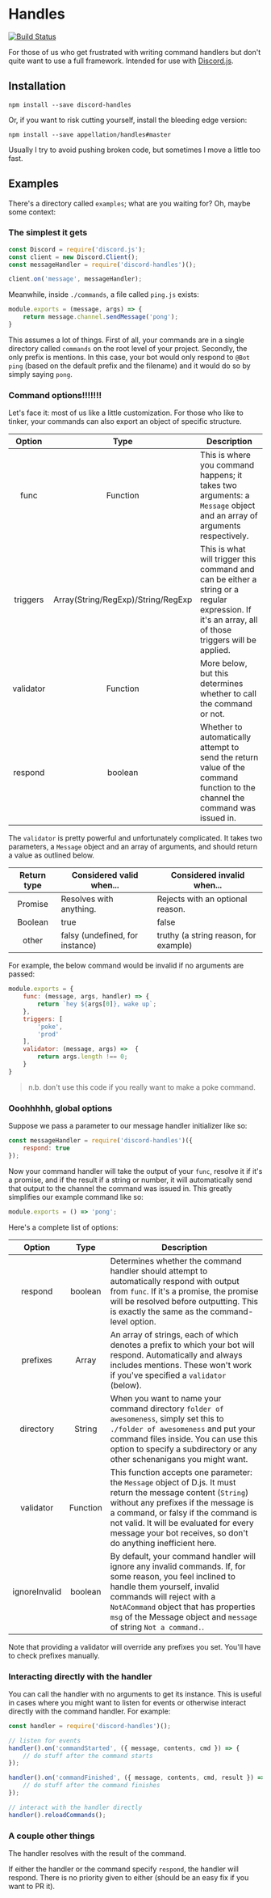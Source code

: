 # Handles

[![Build Status](https://travis-ci.org/appellation/handles.svg?branch=master)](https://travis-ci.org/appellation/handles)

For those of us who get frustrated with writing command handlers but don't quite want to use a full framework.  Intended for use with [Discord.js](https://github.com/hydrabolt/discord.js).

## Installation

```xl
npm install --save discord-handles
```

Or, if you want to risk cutting yourself, install the bleeding edge version:

```xl
npm install --save appellation/handles#master
```

Usually I try to avoid pushing broken code, but sometimes I move a little too fast.

## Examples

There's a directory called `examples`; what are you waiting for?  Oh, maybe some context:

### The simplest it gets

```js
const Discord = require('discord.js');
const client = new Discord.Client(); 
const messageHandler = require('discord-handles')();

client.on('message', messageHandler);
```

Meanwhile, inside `./commands`, a file called `ping.js` exists:

```js
module.exports = (message, args) => {
    return message.channel.sendMessage('pong');
}
```

This assumes a lot of things.  First of all, your commands are in a single directory called `commands` on the root level of your project.  Secondly, the only prefix is mentions.  In this case, your bot would only respond to `@Bot ping` (based on the default prefix and the filename) and it would do so by simply saying `pong`.

### Command options!!!!!!!

Let's face it: most of us like a little customization.  For those who like to tinker, your commands can also export an object of specific structure.

| Option    | Type                               | Description                                                                                                                                          |
|:---------:|:----------------------------------:|------------------------------------------------------------------------------------------------------------------------------------------------------|
| func      | Function                           | This is where you command happens; it takes two arguments: a `Message` object and an array of arguments respectively.                                |
| triggers  | Array(String/RegExp)/String/RegExp | This is what will trigger this command and can be either a string or a regular expression.  If it's an array, all of those triggers will be applied. |
| validator | Function                           | More below, but this determines whether to call the command or not.                                                                                  |
| respond   | boolean                            | Whether to automatically attempt to send the return value of the command function to the channel the command was issued in.                          |

The `validator` is pretty powerful and unfortunately complicated.  It takes two parameters, a `Message` object and an array of arguments, and should return a value as outlined below.

| Return type | Considered valid when...        | Considered invalid when...            |
|:-----------:|---------------------------------|---------------------------------------|
| Promise     | Resolves with anything.         | Rejects with an optional reason.      |
| Boolean     | true                            | false                                 |
| other       | falsy (undefined, for instance) | truthy (a string reason, for example) |

For example, the below command would be invalid if no arguments are passed:

```js
module.exports = {
    func: (message, args, handler) => {
        return `hey ${args[0]}, wake up`;
    },
    triggers: [
        'poke',
        'prod'
    ],
    validator: (message, args) =>  {
        return args.length !== 0;
    }
}
```

> n.b. don't use this code if you really want to make a poke command.

### Ooohhhhh, global options

Suppose we pass a parameter to our message handler initializer like so:

```js
const messageHandler = require('discord-handles')({
    respond: true
});
```

Now your command handler will take the output of your `func`, resolve it if it's a promise, and if the result if a string or number, it will automatically send that output to the channel the command was issued in.  This greatly simplifies our example command like so:

```js
module.exports = () => 'pong';
```

Here's a complete list of options:

|     Option    |   Type   | Description                                                                                                                                                                                                                                                                                                 |
|:-------------:|:--------:|-------------------------------------------------------------------------------------------------------------------------------------------------------------------------------------------------------------------------------------------------------------------------------------------------------------|
|    respond    |  boolean | Determines whether the command handler should attempt to automatically respond with output from `func`.  If it's a promise, the promise will be resolved before outputting.  This is exactly the same as the command-level option.                                                                          |
|    prefixes   |   Array  | An array of strings, each of which denotes a prefix to which your bot will respond.  Automatically and always includes mentions. These won't work if you've specified a `validator` (below).                                                                                                                |
|   directory   |  String  | When you want to name your command directory `folder of awesomeness`, simply set this to `./folder of awesomeness` and put your command files inside.  You can use this option to specify a subdirectory or any other schenanigans you might want.                                                          |
|   validator   | Function | This function accepts one parameter: the `Message` object of D.js.  It must return the message content (`String`) without any prefixes if the message is a command, or falsy if the command is not valid.  It will be evaluated for every message your bot receives, so don't do anything inefficient here. |
| ignoreInvalid |  boolean | By default, your command handler will ignore any invalid commands.  If, for some reason, you feel inclined to handle them yourself, invalid commands will reject with a `NotACommand` object that has properties `msg` of the Message object and `message` of string `Not a command.`.                      |

Note that providing a validator will override any prefixes you set.  You'll have to check prefixes manually.

### Interacting directly with the handler

You can call the handler with no arguments to get its instance.  This is useful in cases where you might want to listen for events or otherwise interact directly with the command handler.  For example:

```js
const handler = require('discord-handles')();

// listen for events
handler().on('commandStarted', ({ message, contents, cmd }) => {
    // do stuff after the command starts
});

handler().on('commandFinished', ({ message, contents, cmd, result }) => {
    // do stuff after the command finishes
});

// interact with the handler directly
handler().reloadCommands();
```

### A couple other things

The handler resolves with the result of the command.

If either the handler or the command specify `respond`, the handler will respond.  There is no priority given to either (should be an easy fix if you want to PR it).